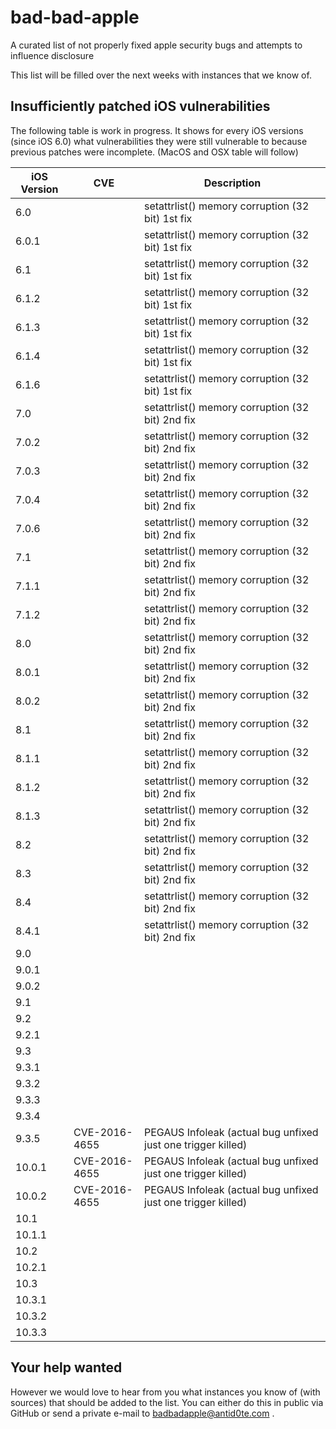 # bad-bad-apple
A curated list of not properly fixed apple security bugs and attempts to influence disclosure

This list will be filled over the next weeks with instances that we know of.

Insufficiently patched iOS vulnerabilities
------------------------------------------

The following table is work in progress. It shows for every iOS versions (since iOS 6.0) what vulnerabilities
they were still vulnerable to because previous patches were incomplete. (MacOS and OSX table will follow)

| iOS Version    | CVE            | Description |
| -------------- | -------------- | ----------- |
| 6.0            |                | setattrlist() memory corruption (32 bit) 1st fix |
| 6.0.1          |                | setattrlist() memory corruption (32 bit) 1st fix |
| 6.1            |                | setattrlist() memory corruption (32 bit) 1st fix |
| 6.1.2          |                | setattrlist() memory corruption (32 bit) 1st fix |
| 6.1.3          |                | setattrlist() memory corruption (32 bit) 1st fix |
| 6.1.4          |                | setattrlist() memory corruption (32 bit) 1st fix |
| 6.1.6          |                | setattrlist() memory corruption (32 bit) 1st fix |
| 7.0            |                | setattrlist() memory corruption (32 bit) 2nd fix |
| 7.0.2          |                | setattrlist() memory corruption (32 bit) 2nd fix |
| 7.0.3          |                | setattrlist() memory corruption (32 bit) 2nd fix |
| 7.0.4          |                | setattrlist() memory corruption (32 bit) 2nd fix |
| 7.0.6          |                | setattrlist() memory corruption (32 bit) 2nd fix |
| 7.1            |                | setattrlist() memory corruption (32 bit) 2nd fix |
| 7.1.1          |                | setattrlist() memory corruption (32 bit) 2nd fix |
| 7.1.2          |                | setattrlist() memory corruption (32 bit) 2nd fix |
| 8.0            |                | setattrlist() memory corruption (32 bit) 2nd fix |
| 8.0.1          |                | setattrlist() memory corruption (32 bit) 2nd fix |
| 8.0.2          |                | setattrlist() memory corruption (32 bit) 2nd fix |
| 8.1            |                | setattrlist() memory corruption (32 bit) 2nd fix |
| 8.1.1          |                | setattrlist() memory corruption (32 bit) 2nd fix |
| 8.1.2          |                | setattrlist() memory corruption (32 bit) 2nd fix |
| 8.1.3          |                | setattrlist() memory corruption (32 bit) 2nd fix |
| 8.2            |                | setattrlist() memory corruption (32 bit) 2nd fix |
| 8.3            |                | setattrlist() memory corruption (32 bit) 2nd fix |
| 8.4            |                | setattrlist() memory corruption (32 bit) 2nd fix |
| 8.4.1          |                | setattrlist() memory corruption (32 bit) 2nd fix |
| 9.0            |                |                                          |
| 9.0.1          |                |                                          |
| 9.0.2          |                |                                          |
| 9.1            |                |                                          |
| 9.2            |                |                                          |
| 9.2.1          |                |                                          |
| 9.3            |                |                                          |
| 9.3.1          |                |                                          |
| 9.3.2          |                |                                          |
| 9.3.3          |                |                                          |
| 9.3.4          |                |                                          |
| 9.3.5          | CVE-2016-4655  | PEGAUS Infoleak (actual bug unfixed just one trigger killed) |
| 10.0.1         | CVE-2016-4655  | PEGAUS Infoleak (actual bug unfixed just one trigger killed) |
| 10.0.2         | CVE-2016-4655  | PEGAUS Infoleak (actual bug unfixed just one trigger killed) |
| 10.1           |                |                                          |
| 10.1.1         |                |                                          |
| 10.2           |                |                                          |
| 10.2.1         |                |                                          |
| 10.3           |                |                                          |
| 10.3.1         |                |                                          |
| 10.3.2         |                |                                          |
| 10.3.3         |                |                                          |


Your help wanted
----------------

However we would love to hear from you what instances you know of (with sources) that should be added to the list.
You can either do this in public via GitHub or send a private e-mail to badbadapple@antid0te.com .
